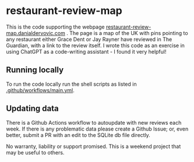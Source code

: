 # restaurant-review-map

This is the code supporting the webpage [restaurant-review-map.danialdervovic.com](https://restaurant-review-map.danialdervovic.com) . The page is a map of the UK with pins pointing to any restaurant either Grace Dent or Jay Rayner have reviewed in The Guardian, with a link to the review itself. I wrote this code as an exercise in using ChatGPT as a code-writing assistant - I found it very helpful!

## Running locally

To run the code locally run the shell scripts as listed in [.github/workflows/main.yml](.github/workflows/main.yml).

## Updating data

There is a Github Actions workflow to autoupdate with new reviews each week. If there is any problematic data please create a Github Issue; or, even better, submit a PR with an edit to the SQLite db file directly.

No warranty, liability or support promised. This is a weekend project that may be useful to others.
